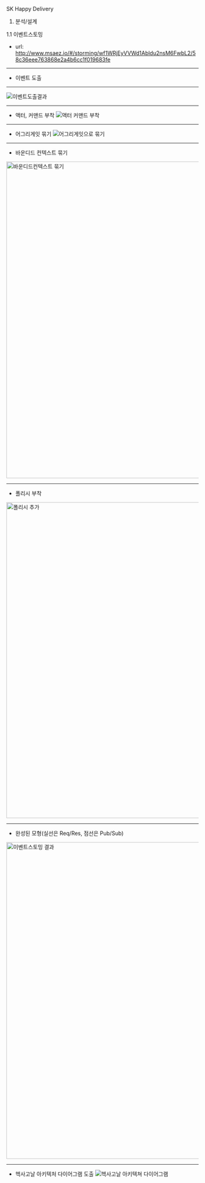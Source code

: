 SK Happy Delivery

1. 분석/설계

1.1 이벤트스토밍

- url: http://www.msaez.io/#/storming/wf1WRjEyVVWd1Abldu2nsM6FwbL2/58c36eee763868e2a4b6cc1f019683fe
***

- 이벤트 도출
***
![이벤트도출결과](https://user-images.githubusercontent.com/45377807/125230473-ca215d00-e313-11eb-8866-2bdbfd5480be.png)

***
- 액터, 커맨드 부착
![액터 커맨드 부착](https://user-images.githubusercontent.com/45377807/125232032-c3e0b000-e316-11eb-8af4-cf98f7b97dac.png)
 
***
- 어그리게잇 묶기
![어그리게잇으로 묶기](https://user-images.githubusercontent.com/45377807/125232099-e7a3f600-e316-11eb-97ae-275b528205bd.png)

***
- 바운디드 컨텍스트 묶기
<img width="830" alt="바운디드컨텍스트 묶기" src="https://user-images.githubusercontent.com/45377807/125232137-f7bbd580-e316-11eb-82f0-293cd566faac.png">

***
- 폴리시 부착
<img width="828" alt="폴리시 추가" src="https://user-images.githubusercontent.com/45377807/125232200-16ba6780-e317-11eb-9e1d-db6cce330b92.png">

***
- 완성된 모형(실선은 Req/Res, 점선은 Pub/Sub)
<img width="830" alt="이벤트스토밍 결과" src="https://user-images.githubusercontent.com/45377807/125232289-423d5200-e317-11eb-83e9-f936ad5ea2c4.png">


***
- 헥사고날 아키텍처 다이어그램 도출
![헥사고날 아키텍쳐 다이어그램](https://user-images.githubusercontent.com/45377807/125233520-b7aa2200-e319-11eb-959d-6f60e25f1f75.png)












